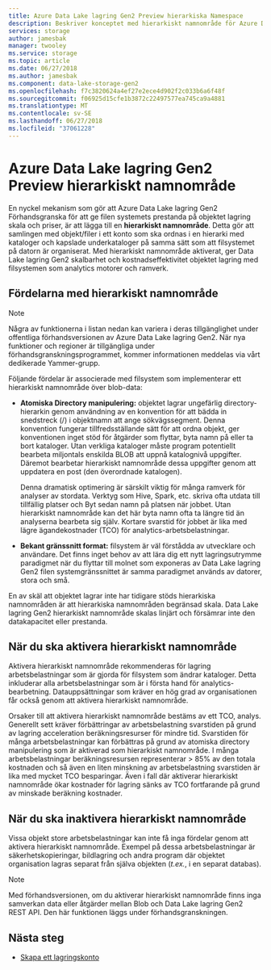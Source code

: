 ```yaml
---
title: Azure Data Lake lagring Gen2 Preview hierarkiska Namespace
description: Beskriver konceptet med hierarkiskt namnområde för Azure Data Lake lagring Gen2 Preview
services: storage
author: jamesbak
manager: twooley
ms.service: storage
ms.topic: article
ms.date: 06/27/2018
ms.author: jamesbak
ms.component: data-lake-storage-gen2
ms.openlocfilehash: f7c3820624a4ef27e2ece4d902f2c033b6a6f48f
ms.sourcegitcommit: f06925d15cfe1b3872c22497577ea745ca9a4881
ms.translationtype: MT
ms.contentlocale: sv-SE
ms.lasthandoff: 06/27/2018
ms.locfileid: "37061228"
---
```

# <a name="azure-data-lake-storage-gen2-preview-hierarchical-namespace"></a>Azure Data Lake lagring Gen2 Preview hierarkiskt namnområde

En nyckel mekanism som gör att Azure Data Lake lagring Gen2 Förhandsgranska för att ge filen systemets prestanda på objektet lagring skala och priser, är att lägga till en **hierarkiskt namnområde**. Detta gör att samlingen med objekt/filer i ett konto som ska ordnas i en hierarki med kataloger och kapslade underkataloger på samma sätt som att filsystemet på datorn är organiserat. Med hierarkiskt namnområde aktiverat, ger Data Lake lagring Gen2 skalbarhet och kostnadseffektivitet objektet lagring med filsystemen som analytics motorer och ramverk.

## <a name="the-benefits-of-the-hierarchical-namespace"></a>Fördelarna med hierarkiskt namnområde

> [!NOTE]
> Några av funktionerna i listan nedan kan variera i deras tillgänglighet under offentliga förhandsversionen av Azure Data Lake lagring Gen2. När nya funktioner och regioner är tillgängliga under förhandsgranskningsprogrammet, kommer informationen meddelas via vårt dedikerade Yammer-grupp.  

Följande fördelar är associerade med filsystem som implementerar ett hierarkiskt namnområde över blob-data:

- **Atomiska Directory manipulering:** objektet lagrar ungefärlig directory-hierarkin genom användning av en konvention för att bädda in snedstreck (/) i objektnamn att ange sökvägssegment. Denna konvention fungerar tillfredsställande sätt för att ordna objekt, ger konventionen inget stöd för åtgärder som flyttar, byta namn på eller ta bort kataloger. Utan verkliga kataloger måste program potentiellt bearbeta miljontals enskilda BLOB att uppnå katalognivå uppgifter. Däremot bearbetar hierarkiskt namnområde dessa uppgifter genom att uppdatera en post (den överordnade katalogen). 

    Denna dramatisk optimering är särskilt viktig för många ramverk för analyser av stordata. Verktyg som Hive, Spark, etc. skriva ofta utdata till tillfällig platser och Byt sedan namn på platsen när jobbet. Utan hierarkiskt namnområde kan det här byta namn ofta ta längre tid än analyserna bearbeta sig själv. Kortare svarstid för jobbet är lika med lägre ägandekostnader (TCO) för analytics-arbetsbelastningar.

- **Bekant gränssnitt format:** filsystem är väl förstådda av utvecklare och användare. Det finns inget behov av att lära dig ett nytt lagringsutrymme paradigmet när du flyttar till molnet som exponeras av Data Lake lagring Gen2 filen systemgränssnittet är samma paradigmet används av datorer, stora och små.

En av skäl att objektet lagrar inte har tidigare stöds hierarkiska namnområden är att hierarkiska namnområden begränsad skala. Data Lake lagring Gen2 hierarkiskt namnområde skalas linjärt och försämrar inte den datakapacitet eller prestanda.

## <a name="when-to-enable-the-hierarchical-namespace"></a>När du ska aktivera hierarkiskt namnområde

Aktivera hierarkiskt namnområde rekommenderas för lagring arbetsbelastningar som är gjorda för filsystem som ändrar kataloger. Detta inkluderar alla arbetsbelastningar som är i första hand för analytics-bearbetning. Datauppsättningar som kräver en hög grad av organisationen får också genom att aktivera hierarkiskt namnområde.

Orsaker till att aktivera hierarkiskt namnområde bestäms av ett TCO, analys. Generellt sett kräver förbättringar av arbetsbelastning svarstiden på grund av lagring acceleration beräkningsresurser för mindre tid. Svarstiden för många arbetsbelastningar kan förbättras på grund av atomiska directory manipulering som är aktiverad som hierarkiskt namnområde. I många arbetsbelastningar beräkningsresursen representerar > 85% av den totala kostnaden och så även en liten minskning av arbetsbelastning svarstiden är lika med mycket TCO besparingar. Även i fall där aktiverar hierarkiskt namnområde ökar kostnader för lagring sänks av TCO fortfarande på grund av minskade beräkning kostnader.

## <a name="when-to-disable-the-hierarchical-namespace"></a>När du ska inaktivera hierarkiskt namnområde

Vissa objekt store arbetsbelastningar kan inte få inga fördelar genom att aktivera hierarkiskt namnområde. Exempel på dessa arbetsbelastningar är säkerhetskopieringar, bildlagring och andra program där objektet organisation lagras separat från själva objekten (*t.ex.*, i en separat databas).

> [!NOTE]
> Med förhandsversionen, om du aktiverar hierarkiskt namnområde finns inga samverkan data eller åtgärder mellan Blob och Data Lake lagring Gen2 REST API. Den här funktionen läggs under förhandsgranskningen.

## <a name="next-steps"></a>Nästa steg

- [Skapa ett lagringskonto](./quickstart-create-account.md)